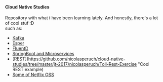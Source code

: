 #### Cloud Native Studies
Repository with what i have been learning lately. And honestly, there's a lot of cool stuf :D<br />
such as:<br /> 
* [Kafka](https://github.com/nicolasperuch/cloud-native-studies/tree/master/kafka "kafka is power")
* [Esper](https://github.com/nicolasperuch/cloud-native-studies/tree/master/springboot-esper "Esper is tricky")
* [FluentD](https://gist.github.com/nicolasperuch "Lots of gists in the link")
* [SpringBoot and Microservices](https://github.com/nicolasperuch/cloud-native-studies/tree/master/jt-2017/nicolasperuch/Microservices-Exercise "Cool example about microservices using springboot")
* [REST](https://github.com/nicolasperuch/cloud-native-studies/tree/master/jt-2017/nicolasperuch/Toll-Rest-Exercise "Cool REST example)
* [Some of Netflix OSS](https://github.com/nicolasperuch/cloud-native-studies/tree/master/jt-2017/nicolasperuch/netflixoss-microservices "NETFLIX IN DA HOUZ")


